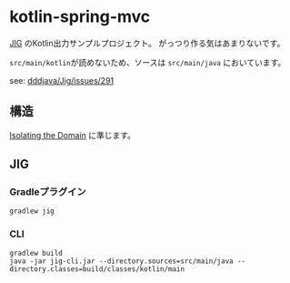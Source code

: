 kotlin-spring-mvc
============================================================

[JIG](https://github.com/dddjava/Jig) のKotlin出力サンプルプロジェクト。
がっつり作る気はあまりないです。

`src/main/kotlin`が読めないため、ソースは `src/main/java` においています。

see: [dddjava/Jig/issues/291](https://github.com/dddjava/Jig/issues/291)

## 構造

[Isolating the Domain](https://github.com/system-sekkei/isolating-the-domain) に準じます。


## JIG

### Gradleプラグイン

```
gradlew jig
```

### CLI

```
gradlew build
java -jar jig-cli.jar --directory.sources=src/main/java --directory.classes=build/classes/kotlin/main
```

